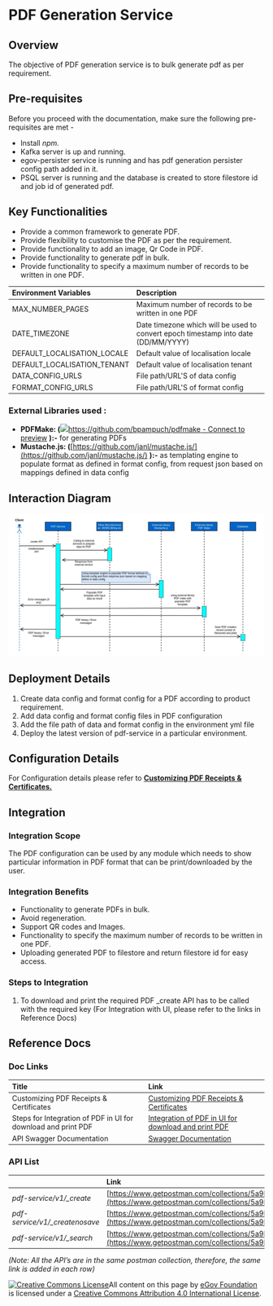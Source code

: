 # PDF Generation Service

## Overview <a id="Overview"></a>

The objective of PDF generation service is to bulk generate pdf as per requirement.

## Pre-requisites <a id="Pre-requisites"></a>

Before you proceed with the documentation, make sure the following pre-requisites are met -

* Install _npm._
* Kafka server is up and running.
* egov-persister service is running and has pdf generation persister config path added in it.
* PSQL server is running and the database is created to store filestore id and job id of generated pdf.

## Key Functionalities <a id="Key-Functionalities"></a>

* Provide a common framework to generate PDF.
* Provide flexibility to customise the PDF as per the requirement.
* Provide functionality to add an image, Qr Code in PDF.
* Provide functionality to generate pdf in bulk.
* Provide functionality to specify a maximum number of records to be written in one PDF.

| **Environment Variables** | **Description** |
| :--- | :--- |
| MAX\_NUMBER\_PAGES | Maximum number of records to be written in one PDF |
| DATE\_TIMEZONE | Date timezone which will be used to convert epoch timestamp into date \(DD/MM/YYYY\) |
| DEFAULT\_LOCALISATION\_LOCALE | Default value of localisation locale |
| DEFAULT\_LOCALISATION\_TENANT | Default value of localisation tenant |
| DATA\_CONFIG\_URLS | File path/URL'S of data config |
| FORMAT\_CONFIG\_URLS | File path/URL'S of format config |

### External Libraries used : <a id="External-Libraries-used-:"></a>

* **PDFMake: \(**[![](https://github.githubassets.com/favicon.ico)https://github.com/bpampuch/pdfmake - Connect to preview](https://github.com/bpampuch/pdfmake) **\):-** for generating PDFs
* **Mustache.js: \(**[https://github.com/janl/mustache.js/](https://github.com/janl/mustache.js/) **\):-** as templating engine to populate format as defined in format config, from request json based on mappings defined in data config

## Interaction Diagram <a id="Interaction-Diagram"></a>

![](../../../.gitbook/assets/pdf.jpg)

## Deployment Details <a id="Deployment-Details"></a>

1. Create data config and format config for a PDF according to product requirement.
2. Add data config and format config files in PDF configuration
3. Add the file path of data and format config in the environment yml file
4. Deploy the latest version of pdf-service in a particular environment.

## Configuration Details <a id="Configuration-Details"></a>

For Configuration details please refer to [**Customizing PDF Receipts & Certificates.** ](../../../configure-digit/configuring-digit-services/customizing-pdf-notices-and-certificates/customizing-pdf-receipts-and-certificates.md)

## Integration <a id="Integration"></a>

### Integration Scope <a id="Integration-Scope"></a>

The PDF configuration can be used by any module which needs to show particular information in PDF format that can be print/downloaded by the user.

### Integration Benefits <a id="Integration-Benefits"></a>

* Functionality to generate PDFs in bulk.
* Avoid regeneration.
* Support QR codes and Images.
* Functionality to specify the maximum number of records to be written in one PDF.
* Uploading generated PDF to filestore and return filestore id for easy access.

### Steps to Integration <a id="Steps-to-Integration"></a>

1. To download and print the required PDF \_create API has to be called with the required key \(For Integration with UI, please refer to the links in Reference Docs\)

## Reference Docs <a id="Reference-Docs"></a>

### Doc Links <a id="Doc-Links"></a>

| **Title** | **Link** |
| :--- | :--- |
| Customizing PDF Receipts & Certificates | [Customizing PDF Receipts & Certificates](../../../configure-digit/configuring-digit-services/customizing-pdf-notices-and-certificates/customizing-pdf-receipts-and-certificates.md) |
| Steps for Integration of PDF in UI for download and print PDF | [Integration of PDF in UI for download and print PDF](../../../configure-digit/configuring-digit-services/customizing-pdf-notices-and-certificates/integration-of-pdf-in-ui-for-download-and-print-pdf.md) |
| API Swagger Documentation | [Swagger Documentation](https://app.swaggerhub.com/apis/eGovernment/pdf-service_ap_is/1.1.0) |

### API List <a id="API-List"></a>

|  | **Link** |
| :--- | :--- |
| _pdf-service/v1/\_create_ | [https://www.getpostman.com/collections/5a9bfd6fd03f9f2a6fad](https://www.getpostman.com/collections/5a9bfd6fd03f9f2a6fad) |
| _pdf-service/v1/\_createnosave_ | [https://www.getpostman.com/collections/5a9bfd6fd03f9f2a6fad](https://www.getpostman.com/collections/5a9bfd6fd03f9f2a6fad) |
| _pdf-service/v1/\_search_ | [https://www.getpostman.com/collections/5a9bfd6fd03f9f2a6fad](https://www.getpostman.com/collections/5a9bfd6fd03f9f2a6fad) |

_\(Note: All the API’s are in the same postman collection, therefore, the same link is added in each row\)_

[![Creative Commons License](https://i.creativecommons.org/l/by/4.0/80x15.png)](http://creativecommons.org/licenses/by/4.0/)All content on this page by [eGov Foundation ](https://egov.org.in/)is licensed under a [Creative Commons Attribution 4.0 International License](http://creativecommons.org/licenses/by/4.0/).

